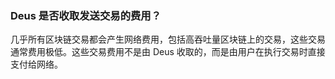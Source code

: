 ### Deus 是否收取发送交易的费用？

几乎所有区块链交易都会产生网络费用，包括高吞吐量区块链上的交易，这些交易通常费用极低。这些交易费用不是由 Deus 收取的，而是由用户在执行交易时直接支付给网络。